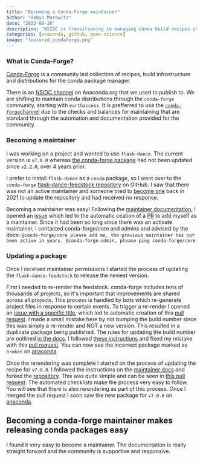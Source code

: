 ```yaml
---
title: "Becoming a Conda-Forge maintainer"
author: "Robyn Marowitz"
date: "2023-09-26"
description: "NSIDC is transitioning to managing conda build recipes using conda-forge. This post will describe how that experience is advancing our practices."
categories: [anaconda, github, open-science]
image: "featured_condaforge.png"
--- 
```


### What is Conda-Forge?
[Conda-Forge](https://github.com/conda-forge) is a community led collection of recipes, build infrastructure and distributions for the conda package manager.

There is an [NSIDC channel](https://anaconda.org/NSIDC) on Anaconda.org that we used to publish to. We are shifting to maintain conda distributions through the `conda-forge` community, starting with `earthaccess`. It is prefferred to use the [`conda-forge`channel](https://github.com/conda-forge) due to the checks and balances for maintaining that are standard through the automation and documentation provided for the community.

### Becoming a maintainer

I was working on a project and wanted to use `flask-dance`. The current version is `v7.0.0` whereas [the conda-forge package](https://anaconda.org/conda-forge/flask-dance/) had not been updated since `v2.2.0`, over 4 years prior. 

I prefer to install `flask-dance` as a `conda` package, so I went over to the `conda-forge` [flask-dance-feedstock repository](https://github.com/conda-forge/flask-dance-feedstock) on GitHub. I saw that there was not an active maintainer and someone tried to [become one](https://github.com/conda-forge/flask-dance-feedstock/issues/7) back in 2021 to update the repository and had received no response. 

Becoming a maintainer was easy! Following the [maintainer documentation](https://conda-forge.org/docs/maintainer/infrastructure.html#conda-forge-admin-please-add-user-username),  I opened an [issue](https://github.com/conda-forge/flask-dance-feedstock/issues/10) which led to the automatic ceation of a [PR](https://github.com/conda-forge/flask-dance-feedstock/pull/11) to add myself as a maintainer. Since it had been so long since there was an activate maintainer, I contacted conda-forge/core and admins and advised by the docs: ```@conda-forge/core please add me, the previous maintainer has not been active in years. @conda-forge-admin, please ping conda-forge/core```

### Updating a package
Once I received maintainer permissions I started the process of updating the `flask-dance-feedstock` to release the newest version.

First I needed to re-render the feedstock. conda-forge includes tens of thousands of projects, so it's important that improvements are shared across all projects. This process is handled by bots which re-generate project files in response to certain events. To trigger a re-render I opened an [issue with a specific title](https://github.com/conda-forge/flask-dance-feedstock/issues/12), which led to automatic creation of this [pull request](https://github.com/conda-forge/flask-dance-feedstock/pull/13). I made a small mistake here by not bumping the build number since this was simply a re-render and NOT a new version. This resulted in a duplicate package being published. The rules for updating the build number are outlined [in the docs](https://conda-forge.org/docs/maintainer/updating_pkgs.html#updating-recipes). I followed [these instructions](https://conda-forge.org/docs/maintainer/updating_pkgs.html#archiving-feedstocks) and fixed my mistake with this [pull request](https://github.com/conda-forge/admin-requests/pull/817). You can now see the incorrect package marked as `broken` on [anaconda](https://anaconda.org/conda-forge/flask-dance/files). 

Once the rerendering was complete I started on the process of updating the recipe for `v7.0.0`. I followed the instructions on the [maintainer docs](https://anaconda.org/conda-forge/flask-dance/files) and forked the [repository](https://github.com/rmarow/flask-dance-feedstock). This was quite simple and can be seen in [this pull request](https://github.com/conda-forge/flask-dance-feedstock/pull/15). The automated checklists make the process very easy to follow. You will see that there is also rerendering as part of this process. Once I merged the pull request I soon saw the new package for `v7.0.0` on [anaconda](https://anaconda.org/conda-forge/flask-dance). 

## Becoming a conda-forge maintainer makes releasing conda packages easy

I found it very easy to become a maintainer. The documentation is really straight forward and the community is supportive and responsive.   
